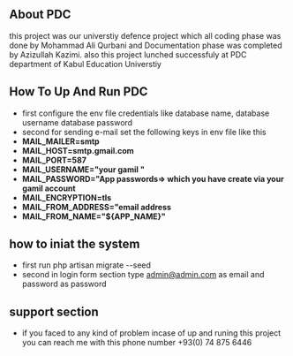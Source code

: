 ## About PDC

 this project was our universtiy defence project which all coding phase was done by Mohammad Ali Qurbani and Documentation phase was completed by Azizullah Kazimi.
 also this project lunched successfuly at PDC department of Kabul Education Universtiy

## How To Up And Run PDC

 - first configure the env file credentials like database name, database username database password
 - second for sending e-mail set the following keys in env file like this
 - **MAIL_MAILER=smtp**
 - **MAIL_HOST=smtp.gmail.com**
 - **MAIL_PORT=587**
 - **MAIL_USERNAME="your gamil "**
 - **MAIL_PASSWORD="App passwords=> which you have create via your gamil account**
 - **MAIL_ENCRYPTION=tls**
 - **MAIL_FROM_ADDRESS="email address**
 - **MAIL_FROM_NAME="${APP_NAME}"**

## how to iniat the system

- first run php artisan migrate --seed
- second in login form section type admin@admin.com as email and password as password

## support section 
- if you faced to any kind of problem incase of up and runing this project you can reach me with this phone number +93(0) 74 875 6446

